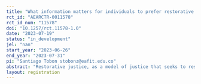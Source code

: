 ```yaml
---
title: "What information matters for individuals to prefer restorative over retributive justice? Evidence from survey experiments in high-conflict areas in Colombia"
rct_id: "AEARCTR-0011578"
rct_id_num: "11578"
doi: "10.1257/rct.11578-1.0"
date: "2023-07-19"
status: "in_development"
jel: "nan"
start_year: "2023-06-26"
end_year: "2023-07-31"
pi: "Santiago Tobon stobonz@eafit.edu.co"
abstract: "Restorative justice, as a model of justice that seeks to resolve conflicts through dialogue, agreement, accountability, and reparation of harm, has played a leading role in improving access to justice and reconstructing social and family relationships affected by the conflict. However, this model is not used frequently by citizens and State agents due to multiple factors ranging from shortcomings in its regulation to cultural beliefs regarding its effectiveness in resolving criminal conflicts. Instead, they prefer retributive justice mechanisms. To identify these biases, we propose an information provision survey experiment where we randomly give the respondent information about the effectiveness and reparation of the restorative justice mechanisms. This survey is run in 12 municipalities in Colombia highly affected by the armed conflict."
layout: registration
---
```


